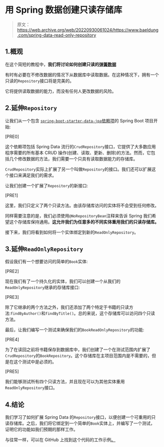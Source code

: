 # 用 Spring 数据创建只读存储库

> 原文：<https://web.archive.org/web/20220930061024/https://www.baeldung.com/spring-data-read-only-repository>

## 1.概观

在这个简短的教程中，**我们将讨论如何创建只读的[弹簧数据](/web/20221006111820/https://www.baeldung.com/the-persistence-layer-with-spring-data-jpa)**

有时有必要在不修改数据的情况下从数据库中读取数据。在这种情况下，拥有一个只读的`Repository`接口将是完美的。

它将提供读取数据的能力，而没有任何人更改数据的风险。

## 2.延伸`Repository`

让我们从一个包含 [`spring-boot-starter-data-jpa`依赖项](https://web.archive.org/web/20221006111820/https://search.maven.org/search?q=g:org.springframework.boot%20AND%20a:spring-boot-starter-data-jpa)的 Spring Boot 项目开始:

[PRE0]

这个依赖项包括 Spring Data 流行的`CrudRepository`接口，它提供了大多数应用程序需要的所有基本 CRUD 操作(创建、读取、更新、删除)的方法。然而，它包括几个修改数据的方法，我们需要一个只具有读取数据能力的存储库。

`CrudRepository`实际上扩展了另一个叫做`Repository`的接口。我们还可以扩展这个接口来满足我们的需求。

让我们创建一个扩展了`Repository`的新接口:

[PRE1]

这里，我们只定义了两个只读方法。由该存储库访问的实体将不会受到任何修改。

同样需要注意的是，我们必须使用`@NoRepositoryBean`注释来告诉 Spring 我们希望这个存储库保持通用。**这允许我们为任意多的不同实体重用我们的只读存储库。**

接下来，我们将看到如何将一个实体绑定到新的`ReadOnlyRepository`。

## 3.延伸`ReadOnlyRepository`

假设我们有一个想要访问的简单的`Book`实体:

[PRE2]

现在我们有了一个持久化的实体，我们可以创建一个从我们的`ReadOnlyRepository`继承的存储库接口:

[PRE3]

除了它继承的两个方法之外，我们还添加了两个特定于书籍的只读方法:`findByAuthor()`和`findByTitle()`。总的来说，这个存储库可以访问四个只读方法。

最后，让我们编写一个测试来确保我们的`BookReadOnlyRepository`的功能:

[PRE4]

为了在读回之前将书籍保存到数据库中，我们创建了一个在测试范围内扩展了`CrudRepository`的`BookRepository`。这个存储库在主项目范围内是不需要的，但是在这个测试中是必须的。

[PRE5]

我们能够测试所有四个只读方法，并且现在可以为其他实体重用`ReadOnlyRepository`接口。

## 4.结论

我们学习了如何扩展 Spring Data 的`Repository`接口，以便创建一个可重用的只读存储库。之后，我们将它绑定到一个简单的`Book`实体上，并编写了一个测试，证明它的功能如我们预期的那样工作。

与往常一样，可以在 GitHub 上找到这个代码的工作示例[。](https://web.archive.org/web/20221006111820/https://github.com/eugenp/tutorials/tree/master/spring-boot-modules/spring-boot-data-2)